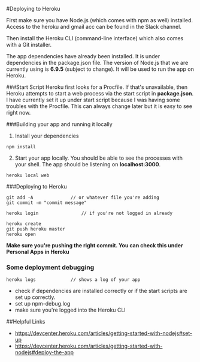 #Deploying to Heroku

First make sure you have Node.js (which comes with npm as well) installed. 
Access to the heroku and gmail acc can be found in the Slack channel.

Then install the Heroku CLI (command-line interface) which also comes with a Git installer. 

The app dependencies have already been installed. It is under dependencies in the package.json file. 
The version of Node.js that we are currently using is **6.9.5** (subject to change). It will be used to run the app on Heroku.

###Start Script
Heroku first looks for a Procfile. If that's unavailable, then Heroku attempts to start a web process via the
start script in **package.json**. I have currently set it up under start script because I was having some troubles
with the Procfile. This can always change later but it is easy to see right now. 

###Building your app and running it locally

1. Install your dependencies
```
npm install
```
2. Start your app locally. You should be able to see the processes with your shell. The app should be listening on **localhost:3000**.

```
heroku local web
```

###Deploying to Heroku
```
git add -A 				// or whatever file you're adding
git commit -m "commit message"

heroku login				// if you're not logged in already

heroku create
git push heroku master
heroku open			
```

**Make sure you're pushing the right commit. You can check this under Personal Apps in Heroku**

### Some deployment debugging
```
heroku logs				// shows a log of your app
``` 

- check if dependencies are installed correctly or if the start scripts are set up correctly.
- set up npm-debug.log
- make sure you're logged into the Heroku CLI

##Helpful Links
- <https://devcenter.heroku.com/articles/getting-started-with-nodejs#set-up>
- <https://devcenter.heroku.com/articles/getting-started-with-nodejs#deploy-the-app>


